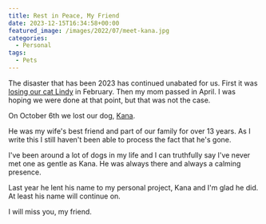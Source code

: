 ```yaml
---
title: Rest in Peace, My Friend
date: 2023-12-15T16:34:58+00:00
featured_image: /images/2022/07/meet-kana.jpg
categories:
  - Personal
tags:
  - Pets
---
```


The disaster that has been 2023 has continued unabated for us. First it was [losing our cat Lindy][1] in February. Then my mom passed in April. I was hoping we were done at that point, but that was not the case.

On October 6th we lost our dog, [Kana][2].

He was my wife's best friend and part of our family for over 13 years. As I write this I still haven't been able to process the fact that he's gone.

I've been around a lot of dogs in my life and I can truthfully say I've never met one as gentle as Kana. He was always there and always a calming presence.

Last year he lent his name to my personal project, Kana and I'm glad he did. At least his name will continue on.

I will miss you, my friend.

 [1]: /2023/02/so-long-my-friend/
 [2]: /2022/07/meet-kana/